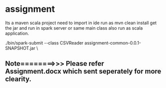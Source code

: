 # assignment
Its a maven scala project need to import in ide run as mvn clean install get the jar and run in spark server or same main class also 
run as scala application.

./bin/spark-submit --class CSVReader assignment-common-0.0.1-SNAPSHOT.jar \ 
<booking file name> <hotel file name> <customer file name> <metricA file name> <metricB file name> <metricC file name>

## Note========>>> Please refer Assignment.docx which sent seperately for more clearity.

